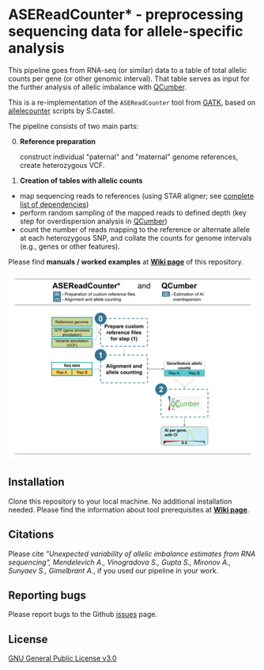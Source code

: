 # ASEReadCounter* - preprocessing sequencing data for allele-specific analysis
This pipeline goes from RNA-seq (or similar) data to a table of total allelic counts per gene (or other genomic interval). That table serves as input for the further analysis of allelic imbalance with [QCumber](https://github.com/gimelbrantlab/QCumber). 

This is a re-implementation of the `ASEReadCounter` tool from [GATK](https://genomebiology.biomedcentral.com/articles/10.1186/s13059-015-0762-6), based on [allelecounter](https://github.com/secastel/allelecounter) scripts by S.Castel.

The pipeline consists of two main parts:

0. **Reference preparation**

     construct individual "paternal" and "maternal" genome references, create heterozygous VCF.

1. **Creation of tables with allelic counts**

  * map sequencing reads to references (using STAR aligner; see [complete list of dependencies](https://github.com/gimelbrantlab/ASEReadCounter_star/wiki/Prerequisites:-tools-and-packages))
  * perform random sampling of the mapped reads to defined depth (key step for overdispersion analysis in [QCumber](https://github.com/gimelbrantlab/QCumber))
  * count the number of reads mapping to the reference or alternate allele at each heterozygous SNP, and collate the counts for genome intervals (e.g., genes or other features).

Please find **manuals / worked examples** at **[Wiki page](https://github.com/gimelbrantlab/ASEReadCounter_star/wiki)** of this repository.


![pic](https://github.com/gimelbrantlab/ASEReadCounter_star/blob/master/ASEReadCounter_star_flowchart_short.svg)


## Installation

Clone this repository to your local machine. No additional installation needed.
Please find the information about tool prerequisites at **[Wiki page](https://github.com/gimelbrantlab/ASEReadCounter_star/wiki)**.

## Citations

Please cite _"Unexpected variability of allelic imbalance estimates from RNA sequencing", Mendelevich A.*, Vinogradova S.*, Gupta S., Mironov A., Sunyaev S., Gimelbrant A._, if you used our pipeline in your work.

## Reporting bugs

Please report bugs to the Github [issues](https://github.com/gimelbrantlab/ASEReadCounter_star/issues) page.

## License

[GNU General Public License v3.0](https://github.com/gimelbrantlab/ASEReadCounter_star/blob/master/LICENSE)








